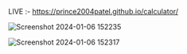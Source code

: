 LIVE :- https://prince2004patel.github.io/calculator/

![Screenshot 2024-01-06 152235](https://github.com/prince2004patel/calculator/assets/141562215/f4db308c-ea56-492c-b27a-f5f849e78ef8)


![Screenshot 2024-01-06 152317](https://github.com/prince2004patel/calculator/assets/141562215/cf87dd2d-840b-484e-91d3-c80d99e3f0f3)
